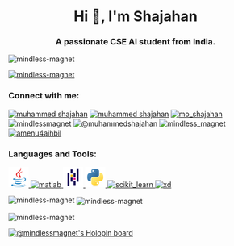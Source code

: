 <h1 align="center">Hi 👋, I'm Shajahan</h1>
<h3 align="center">A passionate CSE AI student from India.</h3>

<p align="left"> <img src="https://komarev.com/ghpvc/?username=mindless-magnet&label=Profile%20views&color=0e75b6&style=flat" alt="mindless-magnet" /> </p>

<p align="left"> <a href="https://github.com/ryo-ma/github-profile-trophy"><img src="https://github-profile-trophy.vercel.app/?username=mindless-magnet" alt="mindless-magnet" /></a> </p>

<h3 align="left">Connect with me:</h3>
<p align="left">
<a href="https://linkedin.com/in/muhammed shajahan" target="blank"><img align="center" src="https://raw.githubusercontent.com/rahuldkjain/github-profile-readme-generator/master/src/images/icons/Social/linked-in-alt.svg" alt="muhammed shajahan" height="30" width="40" /></a>
<a href="https://kaggle.com/muhammed shajahan" target="blank"><img align="center" src="https://raw.githubusercontent.com/rahuldkjain/github-profile-readme-generator/master/src/images/icons/Social/kaggle.svg" alt="muhammed shajahan" height="30" width="40" /></a>
<a href="https://instagram.com/mo_shajahan" target="blank"><img align="center" src="https://raw.githubusercontent.com/rahuldkjain/github-profile-readme-generator/master/src/images/icons/Social/instagram.svg" alt="mo_shajahan" height="30" width="40" /></a>
<a href="https://www.codechef.com/users/mindlessmagnet" target="blank"><img align="center" src="https://cdn.jsdelivr.net/npm/simple-icons@3.1.0/icons/codechef.svg" alt="mindlessmagnet" height="30" width="40" /></a>
<a href="https://www.hackerrank.com/@muhammedshajahan" target="blank"><img align="center" src="https://raw.githubusercontent.com/rahuldkjain/github-profile-readme-generator/master/src/images/icons/Social/hackerrank.svg" alt="@muhammedshajahan" height="30" width="40" /></a>
<a href="https://codeforces.com/profile/mindless_magnet" target="blank"><img align="center" src="https://raw.githubusercontent.com/rahuldkjain/github-profile-readme-generator/master/src/images/icons/Social/codeforces.svg" alt="mindless_magnet" height="30" width="40" /></a>
<a href="https://auth.geeksforgeeks.org/user/amenu4aihbil" target="blank"><img align="center" src="https://raw.githubusercontent.com/rahuldkjain/github-profile-readme-generator/master/src/images/icons/Social/geeks-for-geeks.svg" alt="amenu4aihbil" height="30" width="40" /></a>
</p>

<h3 align="left">Languages and Tools:</h3>
<p align="left"> <a href="https://www.java.com" target="_blank" rel="noreferrer"> <img src="https://raw.githubusercontent.com/devicons/devicon/master/icons/java/java-original.svg" alt="java" width="40" height="40"/> </a> <a href="https://www.mathworks.com/" target="_blank" rel="noreferrer"> <img src="https://upload.wikimedia.org/wikipedia/commons/2/21/Matlab_Logo.png" alt="matlab" width="40" height="40"/> </a> <a href="https://pandas.pydata.org/" target="_blank" rel="noreferrer"> <img src="https://raw.githubusercontent.com/devicons/devicon/2ae2a900d2f041da66e950e4d48052658d850630/icons/pandas/pandas-original.svg" alt="pandas" width="40" height="40"/> </a> <a href="https://www.python.org" target="_blank" rel="noreferrer"> <img src="https://raw.githubusercontent.com/devicons/devicon/master/icons/python/python-original.svg" alt="python" width="40" height="40"/> </a> <a href="https://scikit-learn.org/" target="_blank" rel="noreferrer"> <img src="https://upload.wikimedia.org/wikipedia/commons/0/05/Scikit_learn_logo_small.svg" alt="scikit_learn" width="40" height="40"/> </a> <a href="https://www.adobe.com/products/xd.html" target="_blank" rel="noreferrer"> <img src="https://cdn.worldvectorlogo.com/logos/adobe-xd.svg" alt="xd" width="40" height="40"/> </a> </p>

<p><img align="left" src="https://github-readme-stats.vercel.app/api/top-langs?username=mindless-magnet&show_icons=true&locale=en&layout=compact" alt="mindless-magnet" /></p>

<p>&nbsp;<img align="center" src="https://github-readme-stats.vercel.app/api?username=mindless-magnet&show_icons=true&locale=en" alt="mindless-magnet" /></p>

<p><img align="center" src="https://github-readme-streak-stats.herokuapp.com/?user=mindless-magnet&" alt="mindless-magnet" /></p>

[![@mindlessmagnet's Holopin board](https://holopin.me/mindlessmagnet)](https://holopin.io/@mindlessmagnet)
